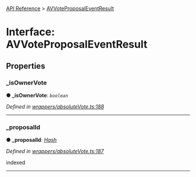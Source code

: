 [API Reference](../README.md) > [AVVoteProposalEventResult](../interfaces/AVVoteProposalEventResult.md)



# Interface: AVVoteProposalEventResult


## Properties
<a id="_isOwnerVote"></a>

###  _isOwnerVote

**●  _isOwnerVote**:  *`boolean`* 

*Defined in [wrappers/absoluteVote.ts:188](https://github.com/daostack/arc.js/blob/f343aa24/lib/wrappers/absoluteVote.ts#L188)*





___

<a id="_proposalId"></a>

###  _proposalId

**●  _proposalId**:  *[Hash](../#Hash)* 

*Defined in [wrappers/absoluteVote.ts:187](https://github.com/daostack/arc.js/blob/f343aa24/lib/wrappers/absoluteVote.ts#L187)*



indexed




___


